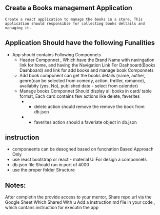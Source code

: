## Create a Books management Application
    Create a react application to manage the books in a store. This application should responsible for collecting books deltails and managing it.

## Application Should have the following Funalities
 - App should contains Following Componnets
    - Header Componnet , Which have the Brand Name with navingation link for home, and having the Navigation Link For Dashboard(Books Dashboard) and link for add books and manage book Componnets
    - Add book component can get the books details (name, auther, genre(can be selected from comedy, action, thriller, romance), availabity (yes, No), published date - select from calender)
    - Manage books Componnet Should display all books in card/ table format, Each card contains few actions like delete, faverites
        - - delete action should remove the remove the book from db.json
        - - faverites action should a faveriate object in db.json

## instruction
 - componeents can be desogned based on funcnation Based Approach Only
 - use react bootstrap or react - material Ui For design a componnets
 - db.json file Should run in port of 4000
 - use the proper folder Structure

## Notes:
 After completin the provide access to your mentor, Share repo url via the Google Sheet Which Shared With u
 Add a instruction.md file in your code , which contans instruction for executin the app